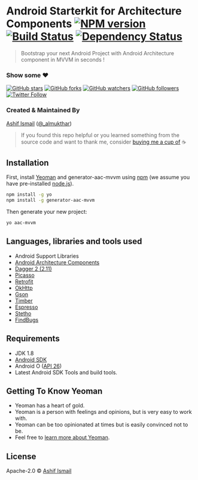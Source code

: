 # Android Starterkit for Architecture Components [![NPM version][npm-image]][npm-url] [![Build Status][travis-image]][travis-url] [![Dependency Status][daviddm-image]][daviddm-url]

> Bootstrap your next Android Project with Android Architecture component in MVVM in seconds !

### Show some :heart:
[![GitHub stars](https://img.shields.io/github/stars/SheikhZayed/generator-aac-mvvm.svg?style=social&label=Star)](https://github.com/SheikhZayed/generator-aac-mvvm) [![GitHub forks](https://img.shields.io/github/forks/SheikhZayed/generator-aac-mvvm.svg?style=social&label=Fork)](https://github.com/SheikhZayed/generator-aac-mvvm/fork) [![GitHub watchers](https://img.shields.io/github/watchers/SheikhZayed/generator-aac-mvvm.svg?style=social&label=Watch)](https://github.com/SheikhZayed/generator-aac-mvvm) [![GitHub followers](https://img.shields.io/github/followers/SheikhZayed.svg?style=social&label=Follow)](https://github.com/SheikhZayed/generator-aac-mvvm)
[![Twitter Follow](https://img.shields.io/twitter/follow/_almukthar.svg?style=social)](https://twitter.com/_almukthar)

### Created & Maintained By
[Ashif Ismail](https://github.com/SheikhZayed) ([@_almukthar](https://www.twitter.com/_almukthar))

> If you found this repo helpful or you learned something from the source code and want to thank me, consider [buying me a cup of](https://www.paypal.me/SheikhZayed) :coffee:


## Installation

First, install [Yeoman](http://yeoman.io) and generator-aac-mvvm using [npm](https://www.npmjs.com/) (we assume you have pre-installed [node.js](https://nodejs.org/)).

```bash
npm install -g yo
npm install -g generator-aac-mvvm
```

Then generate your new project:

```bash
yo aac-mvvm
```

## Languages, libraries and tools used

* Android Support Libraries
* [Android Architecture Components](https://developer.android.com/topic/libraries/architecture/index.html)
* [Dagger 2 (2.11)](https://github.com/google/dagger)
* [Picasso](http://square.github.io/picasso/)
* [Retrofit](http://square.github.io/retrofit/)
* [OkHttp](http://square.github.io/okhttp/)
* [Gson](https://github.com/google/gson)
* [Timber](https://github.com/JakeWharton/timber)
* [Espresso](https://developer.android.com/training/testing/espresso/index.html)
* [Stetho](http://facebook.github.io/stetho/)
* [FindBugs](http://findbugs.sourceforge.net/)

## Requirements

* JDK 1.8
* [Android SDK](https://developer.android.com/studio/index.html)
* Android O ([API 26](https://developer.android.com/preview/api-overview.html))
* Latest Android SDK Tools and build tools.


## Getting To Know Yeoman

 * Yeoman has a heart of gold.
 * Yeoman is a person with feelings and opinions, but is very easy to work with.
 * Yeoman can be too opinionated at times but is easily convinced not to be.
 * Feel free to [learn more about Yeoman](http://yeoman.io/).

## License

Apache-2.0 © [Ashif Ismail](http://github.com/SheikhZayed)


[npm-image]: https://badge.fury.io/js/generator-aac-mvvm.svg
[npm-url]: https://npmjs.org/package/generator-aac-mvvm
[travis-image]: https://travis-ci.org/SheikhZayed/generator-aac-mvvm.svg?branch=master
[travis-url]: https://travis-ci.org/SheikhZayed/generator-aac-mvvm
[daviddm-image]: https://david-dm.org/SheikhZayed/generator-aac-mvvm.svg?theme=shields.io
[daviddm-url]: https://david-dm.org/SheikhZayed/generator-aac-mvvm
